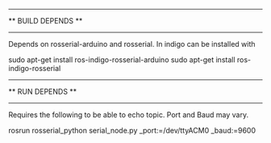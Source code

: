 *******************
** BUILD DEPENDS **
*******************

Depends on rosserial-arduino and rosserial. In indigo can be installed with

sudo apt-get install ros-indigo-rosserial-arduino
sudo apt-get install ros-indigo-rosserial


*******************
**  RUN DEPENDS  **
*******************

Requires the following to be able to echo topic. Port and Baud may vary.

rosrun rosserial_python serial_node.py _port:=/dev/ttyACM0 _baud:=9600 